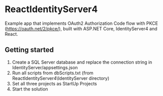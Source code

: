 # ReactIdentityServer4

Example app that implements OAuth2 Authorization Code flow with PKCE (https://oauth.net/2/pkce/), built with ASP.NET Core, IdentityServer4 and React.

## Getting started

1.  Create a SQL Server database and replace the connection string in IdentityServer/appsettings.json
2.  Run all scripts from dbScripts.txt (from ReactIdentityServer4\IdentityServer directory)
3.  Set all three projects as StartUp Projects
4.  Start the solution
